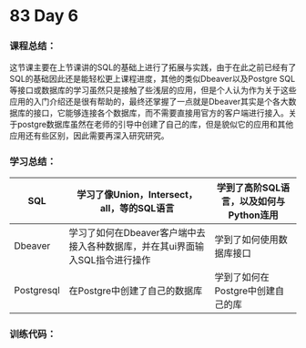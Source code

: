 # 83 Day 6
### 课程总结：
这节课主要在上节课讲的SQL的基础上进行了拓展与实践，由于在此之前已经有了SQL的基础因此还是能轻松更上课程进度，其他的类似Dbeaver以及Postgre SQL等接口或数据库的学习虽然只是接触了些浅层的应用，但是个人认为作为关于这些应用的入门介绍还是很有帮助的，最终还掌握了一点就是Dbeaver其实是个各大数据库的接口，它能够连接各个数据库，而不需要直接用官方的客户端进行接入。关于postgre数据库虽然在老师的引导中创建了自己的库，但是貌似它的应用和其他应用还有些区别，因此需要再深入研究研究。
### 学习总结：

| SQL | 学习了像Union，Intersect，all，等的SQL语言 | 学到了高阶SQL语言，以及如何与Python连用 |
| ----------------- | ------------------------------------------------------------ | ------------------------------------ |
| Dbeaver | 学习了如何在Dbeaver客户端中去接入各种数据库，并在其ui界面输入SQL指令进行操作 | 学到了如何使用数据库接口 |
| Postgresql | 在Postgre中创建了自己的数据库 | 学到了如何在Postgre中创建自己的库 |

### 训练代码：

[Day 6]: https://github.com/Transparent-Boy/Practice-code-along-with-the-class/tree/main/Day%206

